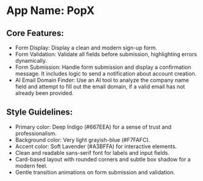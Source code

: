 # **App Name**: PopX

## Core Features:

- Form Display: Display a clean and modern sign-up form.
- Form Validation: Validate all fields before submission, highlighting errors dynamically.
- Form Submission: Handle form submission and display a confirmation message. It includes logic to send a notification about account creation. 
- AI Email Domain Finder: Use an AI tool to analyze the company name field and attempt to fill out the email domain, if a valid email has not already been provided.

## Style Guidelines:

- Primary color: Deep Indigo (#667EEA) for a sense of trust and professionalism.
- Background color: Very light grayish-blue (#F7FAFC).
- Accent color: Soft Lavender (#A3BFFA) for interactive elements.
- Clean and readable sans-serif font for labels and input fields.
- Card-based layout with rounded corners and subtle box shadow for a modern feel.
- Gentle transition animations on form submission and validation.